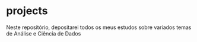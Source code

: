 # projects
Neste repositório, depositarei todos os meus estudos sobre variados temas de Análise e Ciência de Dados
